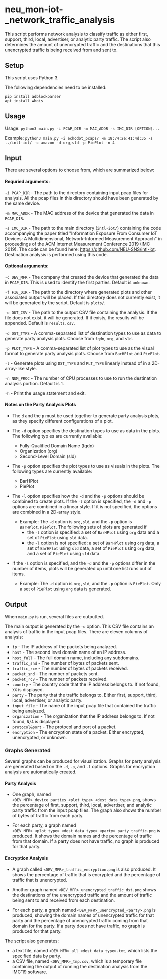 # neu_mon-iot-_network_traffic_analysis

This script performs network analysis to classify traffic as either first, support, third, local, advertiser, or analytic party traffic. The script also determines the amount of unencrypted traffic and the destinations that this unencrypted traffic is being received from and sent to.

## Setup

This script uses Python 3.

The following dependencies need to be installed:

```
pip install adblockparser
apt install whois
```

## Usage
Usage: `python3 main.py -i PCAP_DIR -m MAC_ADDR -s IMC_DIR [OPTION]...`

Example: `python3 main.py -i echodot_pcaps/ -m 18:74:2e:41:4d:35 -s ../intl-iot/ -c amazon -d org,sld -p PiePlot -n 4`

## Input

There are several options to choose from, which are summarized below:

#### Requried arguments:

`-i PCAP_DIR` - The path to the directory containing input pcap files for analysis. All the pcap files in this directory should have been generated by the same device.

`-m MAC_ADDR` - The MAC address of the device that generated the data in `PCAP_DIR`.

`-s IMC_DIR` - The path to the main directory (`intl-iot/`) containing the code accompanying the paper titled "Information Exposure From Consumer IoT Devices: A Multidimensional, Network-Informed Measurement Approach" in proceedings of the ACM Internet Measurement Conference 2019 (IMC 2019). The code can be found here: https://github.com/NEU-SNS/intl-iot. Destination analysis is performed using this code.

#### Optional arguments:

`-c DEV_MFR` - The company that created the device that generated the data in `PCAP_DIR`. This is used to identify the first parties. Default is `unknown`.

`-f FIG_DIR` - The path to the directory where generated plots and other associated output will be placed. If this directory does not currently exist, it will be generated by the script. Default is `plots/`.

`-o OUT_CSV` - The path to the output CSV file containing the analysis. If the file does not exist, it will be generated. If it exists, the results will be appended. Default is `results.csv`.

`-d DST_TYPS` - A comma-separated list of destination types to use as data to generate party analysis plots. Choose from `fqdn`, `org`, and `sld`.

`-p PLOT_TYPS` - A comma-separated list of plot types to use as the visual format to generate party analysis plots. Choose from `BarHPlot` and `PiePlot`.

`-l` - Generate plots using `DST_TYPS` and `PLT_TYPS` linearly instead of in a 2D-array-like style.

`-n NUM_PROC` - The number of CPU processes to use to run the destination analysis portion. Default is 1.

`-h` - Print the usage statement and exit.

#### Notes on the Party Analysis Plots

- The `d` and the `p` must be used together to generate party analysis plots, as they specify different configurations of a plot.

- The `-d` option specifies the destination types to use as data in the plots. The following typ
es are currently available:
  - Fully-Qualified Domain Name (fqdn)
  - Organization (org)
  - Second-Level Domain (sld)

- The `-p` option specifies the plot types to use as visuals in the plots. The following types are currently available:
  - BarHPlot
  - PiePlot

- The `-l` option specifies how the `-d` and the `-p` options should be combined to create plots. If the `-l` option is specified, the `-d` and `-p` options are combined in a linear style. If it is not specified, the options are combined in a 2D-array style.
  - Example: The `-d` option is `org,sld`, and the `-p` option is `BarHPlot,PiePlot`. The following sets of plots are generated if
    - the `-l` option is specified: a set of `BarHPlot` using `org` data and a set of `PiePlot` using `sld` data.
    - the `-l` option is not specified: a set of `BarHPlot` using `org` data, a set of `BarHPlot` using `sld` data, a set of `PiePlot` using `org` data, and a set of `PiePlot` using `sld` data.

- If the `-l` option is specified, and the `-d` and the `-p` options differ in the number of items, plots will be generated up until one list runs out of items.
  - Example: The `-d` option is `org,sld`, and the `-p` option is `PiePlot`. Only a set of `PiePlot` using `org` data is generated.

## Output

When `main.py` is run, several files are outputted.

The main output is generated by the `-o` option. This CSV file contains an analysis of traffic in the input pcap files. There are eleven columns of analysis:

- `ip` - The IP address of the packets being analyzed.
- `host` - The second level domain name of an IP address.
- `host_full` - The full domain name, including any subdomains.
- `traffic_snd` - The number of bytes of packets sent.
- `traffic_rcv` - The number of bytes of packets received.
- `packet_snd` - The number of packets sent.
- `packet_rcv` - The number of packets received.
- `country` - The country code that the IP address belongs to. If not found, `XX` is displayed.
- `party` - The party that the traffic belongs to. Either first, support, third, local, advertiser, or analytic party.
- `input_file` - The name of the input pcap file that contained the traffic being analyzed.
- `organization` - The organization that the IP address belongs to. If not found, `N/A` is displayed.
- `protocol&port` - The protocol and port of a packet.
- `encryption` - The encryption state of a packet. Either encrypted, unencrypted, or unknown.

### Graphs Generated

Several graphs can be produced for visualization. Graphs for party analysis are generated based on the `-d`, `-p`, and `-l` options. Graphs for encryption analysis are automatically created.

#### Party Analysis

- One graph, named `<DEV_MFR>_device_parties_<plot_type>_<dest_data_type>.png`, shows the percentage of first, support, third, local, advertiser, and analytic party traffic from the input pcap files. The graph also shows the number of bytes of traffic from each party.

- For each party, a graph named `<DEV_MFR>_<plot_type>_<dest_data_type>_<party>_party_traffic.png` is produced. It shows the domain names and the percentage of traffic from that domain. If a party does not have traffic, no graph is produced for that party.

#### Encryption Analysis

- A graph called `<DEV_MFR>_traffic_encryption.png` is also produced. It shows the percentage of traffic that is encrypted and the percentage of traffic that is unencrypted.

- Another graph named `<DEV_MFR>_unencrypted_traffic_dst.png` shows the destinations of the unencrypted traffic and the amount of traffic being sent to and received from each destination.

- For each party, a graph named `<DEV_MFR>_unencrypted_<party>.png` is produced, showing the domain names of unencrypted traffic for that party and the percentage of unencrypted traffic coming from that domain for the party. If a party does not have traffic, no graph is produced for that party. 

The script also generates:
- a text file, named `<DEV_MFR>_all_<dest_data_type>.txt`, which lists the specified data by party.
- a CSV file, named `<DEV_MFR>_tmp.csv`, which is a temporary file containing the output of running the destination analysis from the IMC'19 software.

